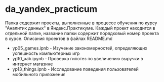 # da_yandex_practicum
Папка содержит проекты, выполненные в процессе обучения по курсу "Аналитик данных" в Яндекс.Практикуме. Каждый проект находится в отдельной папке, название папки содержит порядковый номер проекта в курсе. Описания проектов в файлах README.md
- yp05_games.ipnb - Изучение закономерностей, определяющих успешность компьютерных игр
- yp10_aab.ipynb - Проверка гипотез по увеличению выручки в интернет магазине
- yp13_things.ipnb - Исследование поведения пользователей мобильного приложения
